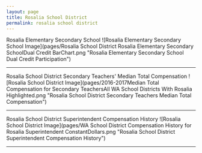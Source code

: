 ```yaml
---
layout: page
title: Rosalia School District
permalink: rosalia school district
---
```



Rosalia Elementary   Secondary School
![Rosalia Elementary   Secondary School Image](pages/Rosalia School District Rosalia Elementary   Secondary SchoolDual Credit BarChart.png "Rosalia Elementary   Secondary School Dual Credit Participation")

___

Rosalia School District Secondary Teachers' Median Total Compensation
![Rosalia School District Image](pages/2016-2017Median Total Compensation for Secondary TeachersAll WA School Districts With Rosalia Highlighted.png "Rosalia School District Secondary Teachers Median Total Compensation")

___

Rosalia School District Superintendent Compensation History
![Rosalia School District Image](pages/WA School District Compensation History for Rosalia Superintendent ConstantDollars.png "Rosalia School District Superintendent Compensation History")

___

